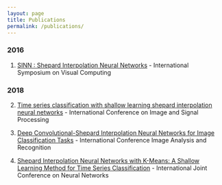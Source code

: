 ```yaml
---
layout: page
title: Publications
permalink: /publications/
---
```


### 2016
1. [SINN : Shepard Interpolation Neural Networks](https://link.springer.com/chapter/10.1007/978-3-319-50832-0_34) - International Symposium on Visual Computing

### 2018
2. [Time series classification with shallow learning shepard interpolation neural networks](https://link.springer.com/chapter/10.1007/978-3-319-94211-7_36) - International Conference on Image and Signal Processing

3. [Deep Convolutional-Shepard Interpolation Neural Networks for Image Classification Tasks](https://link.springer.com/chapter/10.1007/978-3-319-93000-8_21) - International Conference Image Analysis and Recognition

4. [Shepard Interpolation Neural Networks with K-Means: A Shallow Learning Method for Time Series Classification](https://ieeexplore.ieee.org/abstract/document/8489490) - International Joint Conference on Neural Networks